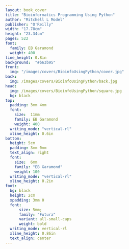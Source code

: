 ```yaml
---
layout: book_cover
title: "Bioinformatics Programming Using Python"
author: "Mitchell L Model"
publisher: "O'Reilly"
width: "17.78cm"
height: "23.34cm"
pages: 522
font:
  family: EB Garamond
  weight: 400
line_height: 0.8in
background:  "#b63b95"
front:
  img: "/images/covers/BioinfoUsingPython/cover.jpg"
back:
  img: /images/covers/BioinfoUsingPython/back.jpg
head:
  img: /images/covers/BioinfoUsingPython/square.jpg
  bg: black
top:
  padding: 3mm 4mm
  font:
    size:  11mm
    family: EB Garamond
    weight: 400
  writing_mode: "vertical-rl"
  xline_height: 0.6in
bottom:
  height: 5cm
  padding: 3mm 0mm
  text_align: right
  font:
    size:  6mm
    family: "EB Garamond"
    weight: 100
  writing_mode: "vertical-rl"
  xline_height: 0.2in
foot:
  bg: black
  height: 2cm
  xpadding: 3mm 0
  font:
      size: 5mm;
      family: "Futura"
      variant: all-small-caps
      weight: bold
  writing_mode: vertical-rl
  xline_height: 0.86in
  text_align: center
---
```

